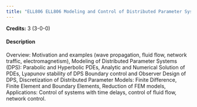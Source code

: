 ```yaml
---
title: "ELL806 ELL806 Modeling and Control of Distributed Parameter Systems"
---
```

**Credits:** 3 (3-0-0)

#### Description
Overview: Motivation and examples (wave propagation, fluid flow, network traffic, electromagnetism), Modeling of Distributed Parameter Systems (DPS): Parabolic and Hyperbolic PDEs, Analytic and Numerical Solution of PDEs, Lyapunov stability of DPS Boundary control and Observer Design of DPS, Discretization of Distributed Parameter Models: Finite Difference, Finite Element and Boundary Elements, Reduction of FEM models, Applications: Control of systems with time delays, control of fluid flow, network control.